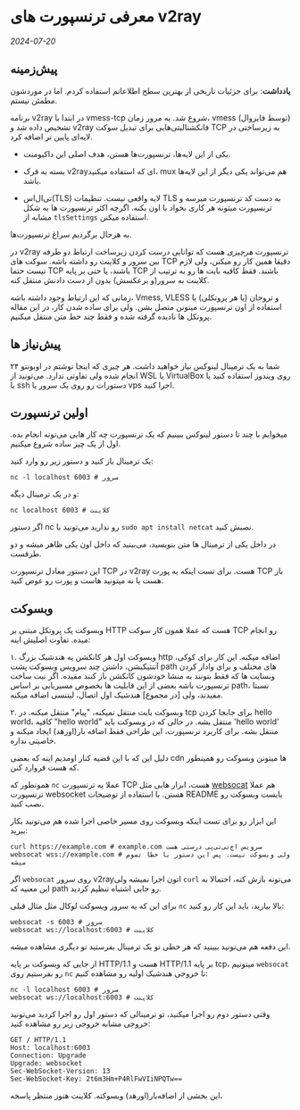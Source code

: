 # معرفی ترنسپورت های v2ray

*2024-07-20*
## پیش‌زمینه
**یادداشت**: برای جزئیات تاریخی از بهترین سطح اطلاعاتم استفاده کردم. اما در موردشون مطمئن نیستم.

برنامه v2ray در ابتدا با vmess-tcp شروع شد. به مرور زمان، vmess (توسط فایروال) تشخیص داده شد و v2ray فانکشنالیتی‌هایی برای تبدیل سوکت TCP به زیرساختی در لایه‌ای پایین تر اضافه کرد.

* یکی از این لایه‌ها، ترنسپورت‌ها هستن، هدف اصلی این داکیومنت.

* بسته به فرک v2rayای که استفاده میکنید، mux هم می‌تواند یکی دیگر از این لایه‌ها باشد.

* تی‌ال‌اس(TLS) لایه واقعی نیست. تنظیمات TLS به دست کد ترنسپورت میرسه و ترنسپورت میتونه هر کاری بخواد با اون بکنه. اگرچه اکثر ترنسپورت ها به شکل مشابه از `tlsSettings` استفاده میکنن.

به هرحال برگردیم سراغ ترنسپورت‌ها.

در v2ray ترنسپورت *هرچیزی* هست که توانایی درست کردن زیرساخت ارتباط دو طرفه بین سرور و کلاینت رو داشته باشه. سوکت های TCP دقیقا همین کار رو میکنن، ولی لازم نیست حتما TCP باشند، یا حتی بر پایه TCP باشند. فقط کافیه بایت ها رو به ترتیب از کلاینت به سرور(و برعکسش) بدون از دست دادنش منتقل کنه.

زمانی که این ارتباط وجود داشته باشه، Vmess, VLESS و تروجان (یا هر پروتکلی) با استفاده از اون ترنسپورت میتونن متصل بشن. ولی برای ساده شدن کار، در این مقاله پروتکل ها نادیده گرفته شده و فقط چند خط متن منتقل میکنیم.


## پیش‌نیاز ها
شما به یک ترمینال لینوکس نیاز خواهید داشت. هر چیزی که اینجا نوشتم در اوبونتو ۲۴ انجام شده ولی تفاوتی ندارد. می‌تونید از WSL یا VirtualBox روی ویندوز استفاده کنید یا با ssh دستورات رو روی یک سرور یا vps اجرا کنید.

## اولین ترنسپورت
میخوایم با چند تا دستور لینوکس ببینیم که یک ترنسپورت چه کار هایی می‌تونه انجام بده. اول از یک چیز ساده شروع میکنیم.

یک ترمینال باز کنید و دستور زیر رو وارد کنید:
```
nc -l localhost 6003 # سرور
```
و در یک ترمینال دیگه:
```
nc localhost 6003 # کلاینت
```

اگر دستور nc رو ندارید می‌تونید با `sudo apt install netcat` نصبش کنید.

در داخل یکی از ترمینال ها متن بنویسید، می‌بینید که داخل اون یکی ظاهر میشه و دو طرفست.

این دستور معادل ترنسپورت TCP در v2ray هست. برای تست اینکه یه پورت TCP باز هست یا نه میتونید هاست و پورت رو عوض کنید.

## وبسوکت

وبسوکت یک پروتکل مبتنی بر HTTP هست که عملا همون کار سوکت TCP رو انجام میده. تفاوت اصلیش اینه:

۱. وبسوکت اول هر کانکشن یه هندشیک بزرگ http اضافه میکنه. این کار برای کوکی، آتنتیکیشن، داشتن چند سرویس وبسوکت پشت path های مختلف و برای وادار کردن وبسایت ها که فقط بتونند به منشا خودشون کانکشن باز کنند مفیده.
   اگر نیت ساخت ترنسپورت باشه بعضی از این قابلیت ها بخصوص مسیریابی بر اساس path، نسبتا مفیدند، ولی [در مجموع] هندشیک اول اتصال، لیتنسی اضافه میکنه.

۲. وبسوکت بایت منتقل نمیکنه، "پیام" منتقل میکنه. در tcp برای جابجا کردن hello world، کافیه "hello world" منتقل بشه. در حالی که در وبسوکت باید '<frameheader>hello world' منتقل بشه. برای کاربرد ترنسپورت، این طراحی فقط اضافه بار(اورهد) ایجاد میکنه و خاصیتی نداره.

دلیل این که با این قضیه کنار اومدیم اینه که بعضی cdn ها میتونن وبسوکت رو همینطور که هست فروارد کنن.

همونطور که `nc` عملا یه ترنسپورت TCP هست، ابزار هایی مثل [websocat](https://github.com/vi/websocat/) هم عملا ترنسپورت websocket هستن. با استفاده از توضیحات README بایست وبسوکت رو نصب کنید.

این ابزار رو برای تست اینکه وبسوکت روی مسیر خاصی اجرا شده هم می‌تونید بکار ببرید:

```
curl https://example.com # example.com سرویس اچ‌تی‌تی‌پی درستی هست
websocat wss://example.com # ولی وبسوکت نیست. پس این دستور با خطا تموم میشه
```

اگر `websocat` روی سرور v2rayاتون اجرا نمیشه ولی `curl` می‌تونه بازش کنه، احتمالا به این معنیه که path رو جایی اشتباه تنظیم کردید.

برای این که یه سرور وبسوکت لوکال مثل مثال قبلی `nc` بالا بیارید، باید این کار رو کنید:

```
websocat -s 6003 # سرور
websocat ws://localhost:6003 # کلاینت
```

این دفعه هم می‌تونید ببینید که هر خطی تو یک ترمینال بفرستید تو دیگری مشاهده میشه.

از جایی که وبسوکت بر پایه HTTP/1.1 هست و HTTP/1.1 بر پایه tcp، میتونیم `websocat` رو بفرستیم روی `nc` تا خروجی هندشیک اولیه رو مشاهده کنیم:

```
nc -l localhost 6003 # سرور
websocat ws://localhost:6003 # کلاینت
```

وقتی دستور دوم رو اجرا میکنید، تو ترمینالی که دستور اول رو اجرا کردید می‌تونید خروجی مشابه خروجی زیر رو مشاهده کنید:
```
GET / HTTP/1.1
Host: localhost:6003
Connection: Upgrade
Upgrade: websocket
Sec-WebSocket-Version: 13
Sec-WebSocket-Key: 2t6m3Hm+P4RlFwVIiNPQTw==

```

این بخشی از اضافه‌بار(اورهد) وبسوکته. کلاینت هنوز منتظر پاسخه، 
